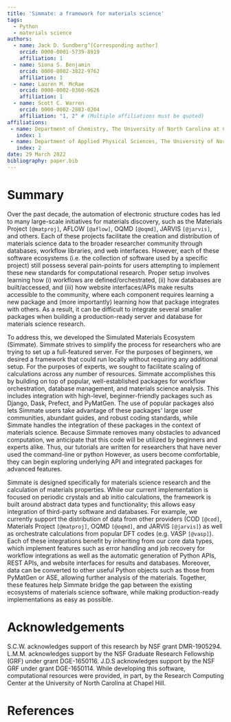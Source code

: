 ```yaml
---
title: 'Simmate: a framework for materials science'
tags:
  - Python
  - materials science
authors:
  - name: Jack D. Sundberg^[Corresponding author]
    orcid: 0000-0001-5739-8919
    affiliation: 1
  - name: Siona S. Benjamin
    orcid: 0000-0002-3822-9762
    affiliation: 1
  - name: Lauren M. McRae
    orcid: 0000-0002-0360-9626
    affiliation: 1
  - name: Scott C. Warren
    orcid: 0000-0002-2883-0204
    affiliation: "1, 2" # (Multiple affiliations must be quoted)
affiliations:
 - name: Department of Chemistry, The University of North Carolina at Chapel Hill, Chapel Hill, North Carolina 27599, United States
   index: 1
 - name: Department of Applied Physical Sciences, The University of North Carolina at Chapel Hill, Chapel Hill, North Carolina 27599, United States
   index: 2
date: 29 March 2022
bibliography: paper.bib
---
```


# Summary

Over the past decade, the automation of electronic structure codes has led to many large-scale initiatives for materials discovery, such as the Materials Project `[@matproj]`, AFLOW `[@aflow]`, OQMD `[@oqmd]`, JARVIS `[@jarvis]`, and others. Each of these projects facilitate the creation and distribution of materials science data to the broader researcher community through databases, workflow libraries, and web interfaces. However, each of these software ecosystems (i.e. the collection of software used by a specific project) still possess several pain-points for users attempting to implement these new standards for computational research. Proper setup involves learning how (i) workflows are defined/orchestrated, (ii) how databases are built/accessed, and (iii) how website interfaces/APIs make results accessible to the community, where each component requires learning a new package and (more importantly) learning how that package integrates with others. As a result, it can be difficult to integrate several smaller packages when building a production-ready server and database for materials science research.

To address this, we developed the Simulated Materials Ecosystem (Simmate). Simmate strives to simplify the process for researchers who are  trying to set up a full-featured server. For the purposes of beginners, we desired a framework that could run locally without requiring any additional setup. For the purposes of experts, we sought to facilitate scaling of calculations across any number of resources. Simmate accomplishes this by building on top of popular, well-established packages for workflow orchestration, database management, and materials science analysis. This includes integration with high-level, beginner-friendly packages such as Django, Dask, Prefect, and PyMatGen. The use of popular packages also lets Simmate users take advantage of these packages' large user communities, abundant guides, and robust coding standards, while Simmate handles the integration of these packages in the context of materials science. Because Simmate removes many obstacles to advanced computation, we anticipate that this code will be utilized by beginners and experts alike. Thus, our tutorials are written for researchers that have never used the command-line or python However, as users become comfortable, they can begin exploring underlying API and integrated packages for advanced features.

Simmate is designed specifically for materials science research and the calculation of materials properties. While our current implementation is focused on periodic crystals and ab initio calculations, the framework is built around abstract data types and functionality; this allows easy integration of third-party software and databases. For example, we currently support the distribution of data from other providers (COD `[@cod]`, Materials Project `[@matproj]`, OQMD `[@oqmd]`, and JARVIS `[@jarvis]`) as well as orchestrate calculations from popular DFT codes (e.g. VASP `[@vasp]`). Each of these integrations benefit by inheriting from our core data types, which implement features such as error handling and job recovery for workflow integrations as well as the automatic generation of Python APIs, REST APIs, and website interfaces for results and databases. Moreover, data can be converted to other useful Python objects such as those from PyMatGen or ASE, allowing further analysis of the materials. Together, these features help Simmate bridge the gap between the existing ecosystems of materials science software, while making production-ready implementations as easy as possible.


# Acknowledgements

S.C.W. acknowledges support of this research by NSF grant DMR-1905294. L.M.M. acknowledges support
by the NSF Graduate Research Fellowship (GRF) under grant DGE-1650116. J.D.S acknowledges
support by the NSF GRF under grant DGE-1650114. While developing this software, computational resources were provided, in part, by the Research Computing Center at the University of North Carolina at Chapel Hill.

# References